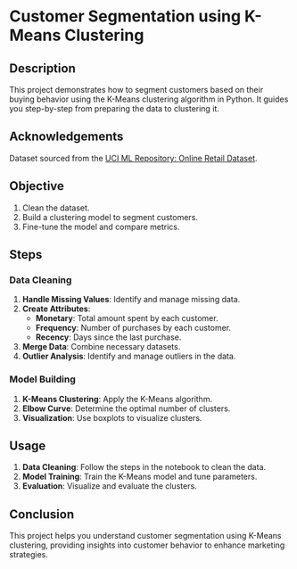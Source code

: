 # Customer Segmentation using K-Means Clustering

## Description
This project demonstrates how to segment customers based on their buying behavior using the K-Means clustering algorithm in Python. It guides you step-by-step from preparing the data to clustering it.

## Acknowledgements
Dataset sourced from the [UCI ML Repository: Online Retail Dataset](https://archive.ics.uci.edu/ml/datasets/online+retail).

## Objective
1. Clean the dataset.
2. Build a clustering model to segment customers.
3. Fine-tune the model and compare metrics.

## Steps

### Data Cleaning
1. **Handle Missing Values**: Identify and manage missing data.
2. **Create Attributes**:
   - **Monetary**: Total amount spent by each customer.
   - **Frequency**: Number of purchases by each customer.
   - **Recency**: Days since the last purchase.
3. **Merge Data**: Combine necessary datasets.
4. **Outlier Analysis**: Identify and manage outliers in the data.

### Model Building
1. **K-Means Clustering**: Apply the K-Means algorithm.
2. **Elbow Curve**: Determine the optimal number of clusters.
3. **Visualization**: Use boxplots to visualize clusters.

## Usage
1. **Data Cleaning**: Follow the steps in the notebook to clean the data.
2. **Model Training**: Train the K-Means model and tune parameters.
3. **Evaluation**: Visualize and evaluate the clusters.

## Conclusion
This project helps you understand customer segmentation using K-Means clustering, providing insights into customer behavior to enhance marketing strategies.

